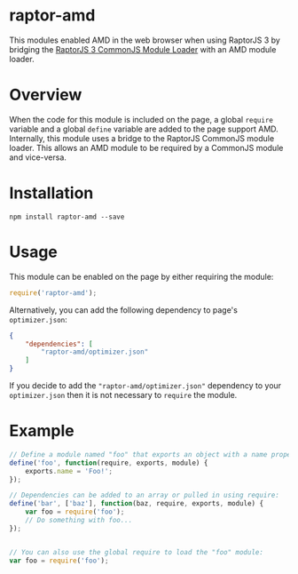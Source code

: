 raptor-amd
==========
This modules enabled AMD in the web browser when using RaptorJS 3 by bridging the [RaptorJS 3 CommonJS Module Loader](https://github.com/raptorjs3/raptor-modules) with an AMD module loader.

# Overview

When the code for this module is included on the page, a global `require` variable and a global `define` variable are added to the page support AMD. Internally, this module uses a bridge to the RaptorJS CommonJS module loader. This allows an AMD module to be required by a CommonJS module and vice-versa.

# Installation

```
npm install raptor-amd --save
```
# Usage

This module can be enabled on the page by either requiring the module:

```javascript
require('raptor-amd');
```

Alternatively, you can add the following dependency to page's `optimizer.json`:

```json
{
    "dependencies": [
        "raptor-amd/optimizer.json"
    ]
}
```

If you decide to add the `"raptor-amd/optimizer.json"` dependency to your `optimizer.json` then it is not necessary to `require` the module.

# Example

```javascript
// Define a module named "foo" that exports an object with a name property:
define('foo', function(require, exports, module) {
    exports.name = 'Foo!';
});

// Dependencies can be added to an array or pulled in using require:
define('bar', ['baz'], function(baz, require, exports, module) {
    var foo = require('foo');
    // Do something with foo...
});


// You can also use the global require to load the "foo" module:
var foo = require('foo');
```
